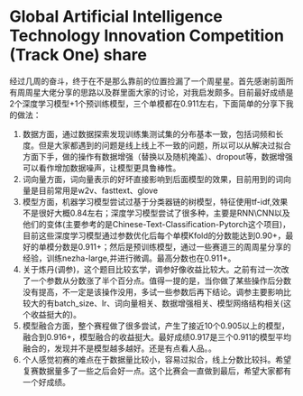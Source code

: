 # Global Artificial Intelligence Technology Innovation Competition (Track One) share

经过几周的奋斗，终于在不是那么靠前的位置捡漏了一个周星星。首先感谢前面所有周周星大佬分享的思路以及群里面大家的讨论，对我启发颇多。目前最好成绩是2个深度学习模型+1个预训练模型，三个单模都在0.911左右，下面简单的分享下我的做法：

1. 数据方面，通过数据探索发现训练集测试集的分布基本一致，包括词频和长度。但是大家都遇到的问题是线上线上不一致的问题，所以可以从解决过拟合方面下手，做的操作有数据增强（替换以及随机掩盖）、dropout等，数据增强可以看作增加数据噪声，让模型更具鲁棒性。
3. 词向量方面，词向量表示的好坏直接影响到后面模型的效果，目前用到的词向量是目前常用是w2v、fasttext、glove
4. 模型方面，机器学习模型尝试过基于分类器链的树模型，特征使用tf-idf,效果不是很好大概0.84左右；深度学习模型尝试了很多种，主要是RNN\CNN以及他们的变体(主要参考的是Chinese-Text-Classification-Pytorch这个项目)，目前这些深度学习模型通过参数优化后每个单模Kfold的分数能达到0.90+，最好的单模分数是0.911+；然后是预训练模型，通过一些赛道三的周周星分享的经验，训练nezha-large,并进行微调。最高分数也在0.911+。
5. 关于炼丹(调参)，这个题目比较玄学，调参好像收益比较大。之前有过一次改了一个参数从分数涨了半个百分点。值得一提的是，当你做了某些操作后分数没有提高，不一定是该操作没用，多试一些参数后再下结论。调参主要影响比较大的有batch_size、lr、词向量相关、数据增强相关、模型网络结构相关(这个收益挺大的)。
6. 模型融合方面，整个赛程做了很多尝试，产生了接近10个0.905以上的模型，融合到0.916+，模型融合的收益挺大。最好成绩0.917是三个0.911的模型平均融合的，发现并不是模型越多越好。还是有点看人品。。
7. 个人感觉初赛的难点在于数据量比较小，容易过拟合，线上分数比较抖。希望复赛数据量多了一些之后会好一点。这个比赛会一直做到最后，希望大家都有一个好成绩。

